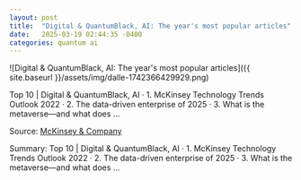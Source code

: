 ```yaml
---
layout: post
title:  "Digital & QuantumBlack, AI: The year's most popular articles"
date:   2025-03-19 02:44:35 -0400
categories: quantum ai
---
```


![Digital & QuantumBlack, AI: The year's most popular articles]({{ site.baseurl }}/assets/img/dalle-1742366429929.png)

Top 10 | Digital & QuantumBlack, AI · 1. McKinsey Technology Trends Outlook 2022﻿ · 2. The data-driven enterprise of 2025 · 3. What is the metaverse—and what does ...

Source: [McKinsey & Company](https://www.mckinsey.com/~/media/McKinsey/Email/Top-Ten/2022/2022-12-20d.html)

Summary: Top 10 | Digital & QuantumBlack, AI · 1. McKinsey Technology Trends Outlook 2022﻿ · 2. The data-driven enterprise of 2025 · 3. What is the metaverse—and what does ...

<!-- Add info graph here -->
